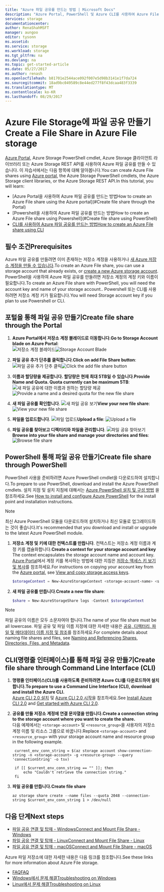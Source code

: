 ```yaml
---
title: "Azure 파일 공유를 만드는 방법 | Microsoft Docs"
description: "Azure Portal, PowerShell 및 Azure CLI를 사용하여 Azure File Storage에 Azure 파일 공유를 만드는 방법입니다."
services: storage
documentationcenter: 
author: RenaShahMSFT
manager: aungoo
editor: tysonn
ms.assetid: 
ms.service: storage
ms.workload: storage
ms.tgt_pltfrm: na
ms.devlang: na
ms.topic: get-started-article
ms.date: 05/27/2017
ms.author: renash
ms.openlocfilehash: b81701e2544ace092f007e5d98b3141e1f7da724
ms.sourcegitcommit: 18ad9bc049589c8e44ed277f8f43dcaa483f3339
ms.translationtype: MT
ms.contentlocale: ko-KR
ms.lasthandoff: 08/29/2017
---
```

# <a name="create-a-file-share-in-azure-file-storage"></a><span data-ttu-id="7cd47-103">Azure File Storage에 파일 공유 만들기</span><span class="sxs-lookup"><span data-stu-id="7cd47-103">Create a File Share in Azure File storage</span></span>
<span data-ttu-id="7cd47-104">[Azure Portal](https://portal.azure.com/), Azure Storage PowerShell cmdlet, Azure Storage 클라이언트 라이브러리 또는 Azure Storage REST API를 사용하여 Azure 파일 공유를 만들 수 있습니다. 이 자습서에서는 다음 항목에 대해 알아봅니다.</span><span class="sxs-lookup"><span data-stu-id="7cd47-104">You can create Azure File shares using [Azure portal](https://portal.azure.com/), the Azure Storage PowerShell cmdlets, the Azure Storage client libraries, or the Azure Storage REST API.In this tutorial, you will learn:</span></span>
* [<span data-ttu-id="7cd47-105">Azure Portal을 사용하여 Azure 파일 공유를 만드는 방법</span><span class="sxs-lookup"><span data-stu-id="7cd47-105">How to create an Azure File share using the Azure portal</span></span>](#Create file share through the Portal)
* [<span data-ttu-id="7cd47-106">Powershell을 사용하여 Azure 파일 공유를 만드는 방법</span><span class="sxs-lookup"><span data-stu-id="7cd47-106">How to create an Azure File share using Powershell</span></span>](#Create file share using PowerShell)
* [<span data-ttu-id="7cd47-107">CLI를 사용하여 Azure 파일 공유를 만드는 방법</span><span class="sxs-lookup"><span data-stu-id="7cd47-107">How to create an Azure File share using CLI</span></span>](#create-file-share-using-command-line-interface-cli)

## <a name="prerequisites"></a><span data-ttu-id="7cd47-108">필수 조건</span><span class="sxs-lookup"><span data-stu-id="7cd47-108">Prerequisites</span></span>
<span data-ttu-id="7cd47-109">Azure 파일 공유를 만들려면 이미 존재하는 저장소 계정을 사용하거나 [새 Azure 저장소 계정을 만들 수 있습니다](../common/storage-create-storage-account.md?toc=%2fazure%2fstorage%2ffiles%2ftoc.json).</span><span class="sxs-lookup"><span data-stu-id="7cd47-109">To create an Azure File share, you can use a storage account that already exists, or [create a new Azure storage account](../common/storage-create-storage-account.md?toc=%2fazure%2fstorage%2ffiles%2ftoc.json).</span></span> <span data-ttu-id="7cd47-110">PowerShell을 사용하여 Azure 파일 공유를 만들려면 저장소 계정의 계정 키와 이름이 필요합니다.</span><span class="sxs-lookup"><span data-stu-id="7cd47-110">To create an Azure File share with PowerShell, you will need the account key and name of your storage account..</span></span> <span data-ttu-id="7cd47-111">Powershell 또는 CLI를 사용하려면 저장소 계정 키가 필요합니다.</span><span class="sxs-lookup"><span data-stu-id="7cd47-111">You will need Storage account key if you plan to use Powershell or CLI.</span></span>

## <a name="create-file-share-through-the-portal"></a><span data-ttu-id="7cd47-112">포털을 통해 파일 공유 만들기</span><span class="sxs-lookup"><span data-stu-id="7cd47-112">Create file share through the Portal</span></span>
1. <span data-ttu-id="7cd47-113">**Azure Portal에서 저장소 계정 블레이드로 이동합니다**.</span><span class="sxs-lookup"><span data-stu-id="7cd47-113">**Go to Storage Account blade on Azure Portal**:</span></span>    
    <span data-ttu-id="7cd47-114">![저장소 계정 블레이드](./media/storage-how-to-create-file-share/create-file-share-portal1.png)</span><span class="sxs-lookup"><span data-stu-id="7cd47-114">![Storage Account Blade](./media/storage-how-to-create-file-share/create-file-share-portal1.png)</span></span>

2. <span data-ttu-id="7cd47-115">**파일 공유 추가 단추를 클릭합니다**.</span><span class="sxs-lookup"><span data-stu-id="7cd47-115">**Click on add File Share button**:</span></span>    
    <span data-ttu-id="7cd47-116">![파일 공유 추가 단추 클릭](./media/storage-how-to-create-file-share/create-file-share-portal2.png)</span><span class="sxs-lookup"><span data-stu-id="7cd47-116">![Click the add file share button](./media/storage-how-to-create-file-share/create-file-share-portal2.png)</span></span>

3. <span data-ttu-id="7cd47-117">**이름과 할당량을 제공합니다. 할당량은 현재 최대 5TB일 수 있습니다**.</span><span class="sxs-lookup"><span data-stu-id="7cd47-117">**Provide Name and Quota. Quota currently can be maximum 5TB**:</span></span>    
    <span data-ttu-id="7cd47-118">![새 파일 공유에 대한 이름과 원하는 할당량 제공](./media/storage-how-to-create-file-share/create-file-share-portal3.png)</span><span class="sxs-lookup"><span data-stu-id="7cd47-118">![Provide a name and a desired quota for the new file share](./media/storage-how-to-create-file-share/create-file-share-portal3.png)</span></span>

4. <span data-ttu-id="7cd47-119">**새 파일 공유를 확인합니다**. ![새 파일 공유 보기](./media/storage-how-to-create-file-share/create-file-share-portal4.png)</span><span class="sxs-lookup"><span data-stu-id="7cd47-119">**View your new file share**:  ![View your new file share](./media/storage-how-to-create-file-share/create-file-share-portal4.png)</span></span>

5. <span data-ttu-id="7cd47-120">**파일을 업로드합니다**. ![파일 업로드](./media/storage-how-to-create-file-share/create-file-share-portal5.png)</span><span class="sxs-lookup"><span data-stu-id="7cd47-120">**Upload a file**:  ![Upload a file](./media/storage-how-to-create-file-share/create-file-share-portal5.png)</span></span>

6. <span data-ttu-id="7cd47-121">**파일 공유를 찾아보고 디렉터리와 파일을 관리합니다**. ![파일 공유 찾아보기](./media/storage-how-to-create-file-share/create-file-share-portal6.png)</span><span class="sxs-lookup"><span data-stu-id="7cd47-121">**Browse into your file share and manage your directories and files**:  ![Browse file share](./media/storage-how-to-create-file-share/create-file-share-portal6.png)</span></span>


## <a name="create-file-share-through-powershell"></a><span data-ttu-id="7cd47-122">PowerShell 통해 파일 공유 만들기</span><span class="sxs-lookup"><span data-stu-id="7cd47-122">Create file share through PowerShell</span></span>
<span data-ttu-id="7cd47-123">PowerShell 사용을 준비하려면 Azure PowerShell cmdlet을 다운로드하여 설치합니다.</span><span class="sxs-lookup"><span data-stu-id="7cd47-123">To prepare to use PowerShell, download and install the Azure PowerShell cmdlets.</span></span> <span data-ttu-id="7cd47-124">설치 지점 및 설치 지침에 대해서는 [Azure PowerShell 설치 및 구성 방법](https://azure.microsoft.com/documentation/articles/powershell-install-configure/) 을 참조하세요.</span><span class="sxs-lookup"><span data-stu-id="7cd47-124">See [How to install and configure Azure PowerShell](https://azure.microsoft.com/documentation/articles/powershell-install-configure/) for the install point and installation instructions.</span></span>

> [!Note]  
> <span data-ttu-id="7cd47-125">최신 Azure PowerShell 모듈을 다운로드하여 설치하거나 최신 모듈로 업그레이드하는 것이 좋습니다.</span><span class="sxs-lookup"><span data-stu-id="7cd47-125">It's recommended that you download and install or upgrade to the latest Azure PowerShell module.</span></span>

1. <span data-ttu-id="7cd47-126">**저장소 계정 및 키에 대한 컨텍스트를 만듭니다**. 컨텍스트는 저장소 계정 이름과 계정 키를 캡슐화합니다.</span><span class="sxs-lookup"><span data-stu-id="7cd47-126">**Create a context for your storage account and key** The context encapsulates the storage account name and account key.</span></span> <span data-ttu-id="7cd47-127">[Azure Portal](https://portal.azure.com/)에서 계정 키를 복사하는 방법에 대한 지침은 [저장소 액세스 키 보기 및 복사](../common/storage-create-storage-account.md?toc=%2fazure%2fstorage%2ffiles%2ftoc.json#view-and-copy-storage-access-keys)를 참조하세요.</span><span class="sxs-lookup"><span data-stu-id="7cd47-127">For instructions on copying your account key from the [Azure portal](https://portal.azure.com/), see [View and copy storage access keys](../common/storage-create-storage-account.md?toc=%2fazure%2fstorage%2ffiles%2ftoc.json#view-and-copy-storage-access-keys).</span></span>

    ```powershell
    $storageContext = New-AzureStorageContext <storage-account-name> <storage-account-key>
    ```
    
2. <span data-ttu-id="7cd47-128">**새 파일 공유를 만듭니다**.</span><span class="sxs-lookup"><span data-stu-id="7cd47-128">**Create a new file share**:</span></span>    
    
    ```powershell
    $share = New-AzureStorageShare logs -Context $storageContext
    ```

> [!Note]  
> <span data-ttu-id="7cd47-129">파일 공유의 이름은 모두 소문자여야 합니다.</span><span class="sxs-lookup"><span data-stu-id="7cd47-129">The name of your file share must be all lowercase.</span></span> <span data-ttu-id="7cd47-130">파일 공유 및 파일 이름 지정에 대한 자세한 내용은 [공유, 디렉터리, 파일 및 메타데이터 이름 지정 및 참조](https://msdn.microsoft.com/library/azure/dn167011.aspx)를 참조하세요.</span><span class="sxs-lookup"><span data-stu-id="7cd47-130">For complete details about naming file shares and files, see [Naming and Referencing Shares, Directories, Files, and Metadata](https://msdn.microsoft.com/library/azure/dn167011.aspx).</span></span>

## <a name="create-file-share-through-command-line-interface-cli"></a><span data-ttu-id="7cd47-131">CLI(명령줄 인터페이스)를 통해 파일 공유 만들기</span><span class="sxs-lookup"><span data-stu-id="7cd47-131">Create file share through Command Line Interface (CLI)</span></span>
1. <span data-ttu-id="7cd47-132">**명령줄 인터페이스(CLI)를 사용하도록 준비하려면 Azure CLI를 다운로드하여 설치합니다.**</span><span class="sxs-lookup"><span data-stu-id="7cd47-132">**To prepare to use a Command Line Interface (CLI), download and install the Azure CLI.**</span></span>  
    <span data-ttu-id="7cd47-133">[Azure CLI 2.0 설치](/cli/azure/install-az-cli2.md) 및 [Azure CLI 2.0 시작](/cli/azure/get-started-with-azure-cli.md)을 참조하세요.</span><span class="sxs-lookup"><span data-stu-id="7cd47-133">See [Install Azure CLI 2.0](/cli/azure/install-az-cli2.md) and [Get started with Azure CLI 2.0](/cli/azure/get-started-with-azure-cli.md).</span></span>

2. <span data-ttu-id="7cd47-134">**공유를 만들 저장소 계정에 연결 문자열을 만듭니다.**</span><span class="sxs-lookup"><span data-stu-id="7cd47-134">**Create a connection string to the storage account where you want to create the share.**</span></span>  
    <span data-ttu-id="7cd47-135">다음 예제에서는 ```<storage-account>``` 및 ```<resource_group>```을 사용자의 저장소 계정 이름 및 리소스 그룹으로 바꿉니다.</span><span class="sxs-lookup"><span data-stu-id="7cd47-135">Replace ```<storage-account>``` and ```<resource_group>``` with your storage account name and resource group in the following example.</span></span>

   ```azurecli
    current_env_conn_string = $(az storage account show-connection-string -n <storage-account> -g <resource-group> --query 'connectionString' -o tsv)

    if [[ $current_env_conn_string == "" ]]; then  
        echo "Couldn't retrieve the connection string."
    fi
    ```

3. <span data-ttu-id="7cd47-136">**파일 공유를 만듭니다.**</span><span class="sxs-lookup"><span data-stu-id="7cd47-136">**Create file share**</span></span>
    ```azurecli
    az storage share create --name files --quota 2048 --connection-string $current_env_conn_string 1 > /dev/null
    ```

## <a name="next-steps"></a><span data-ttu-id="7cd47-137">다음 단계</span><span class="sxs-lookup"><span data-stu-id="7cd47-137">Next steps</span></span>
* [<span data-ttu-id="7cd47-138">파일 공유 연결 및 탑재 - Windows</span><span class="sxs-lookup"><span data-stu-id="7cd47-138">Connect and Mount File Share - Windows</span></span>](storage-how-to-use-files-windows.md)
* [<span data-ttu-id="7cd47-139">파일 공유 연결 및 탑재 - Linux</span><span class="sxs-lookup"><span data-stu-id="7cd47-139">Connect and Mount File Share - Linux</span></span>](../storage-how-to-use-files-linux.md)
* [<span data-ttu-id="7cd47-140">파일 공유 연결 및 탑재 - macOS</span><span class="sxs-lookup"><span data-stu-id="7cd47-140">Connect and Mount File Share - macOS</span></span>](storage-how-to-use-files-mac.md)

<span data-ttu-id="7cd47-141">Azure 파일 저장소에 대한 자세한 내용은 다음 링크를 참조합니다.</span><span class="sxs-lookup"><span data-stu-id="7cd47-141">See these links for more information about Azure File storage.</span></span>

* [<span data-ttu-id="7cd47-142">FAQ</span><span class="sxs-lookup"><span data-stu-id="7cd47-142">FAQ</span></span>](../storage-files-faq.md)
* [<span data-ttu-id="7cd47-143">Windows에서 문제 해결</span><span class="sxs-lookup"><span data-stu-id="7cd47-143">Troubleshooting on Windows</span></span>](storage-troubleshoot-windows-file-connection-problems.md)      
* [<span data-ttu-id="7cd47-144">Linux에서 문제 해결</span><span class="sxs-lookup"><span data-stu-id="7cd47-144">Troubleshooting on Linux</span></span>](storage-troubleshoot-linux-file-connection-problems.md)   